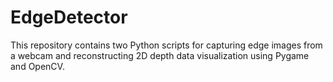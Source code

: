 # EdgeDetector
This repository contains two Python scripts for capturing edge images from a webcam and reconstructing 2D depth data visualization using Pygame and OpenCV.
